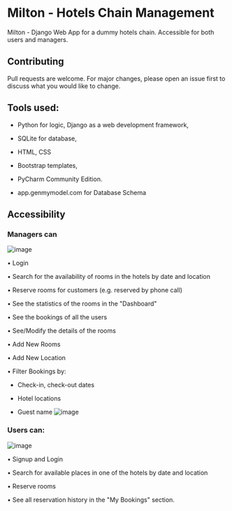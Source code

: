 # Milton - Hotels Chain Management

Milton - Django Web App for a dummy hotels chain. Accessible for both users and managers.


## Contributing
Pull requests are welcome. For major changes, please open an issue first to discuss what you would like to change.

## Tools used:

- Python for logic, Django as a web development framework,

- SQLite for database,

- HTML, CSS

- Bootstrap templates,

- PyCharm Community Edition.

- app.genmymodel.com for Database Schema



## Accessibility
### Managers can
![image](https://user-images.githubusercontent.com/64093617/110940661-8a337480-8337-11eb-9930-7f1c57de4be5.png)


• Login

• Search for the availability of rooms in the hotels by date and location

• Reserve rooms for customers (e.g. reserved by phone call)

• See the statistics of the rooms in the "Dashboard"

• See the bookings of all the users

• See/Modify the details of the rooms

• Add New Rooms

• Add New Location

• Filter Bookings by:

- Check-in, check-out dates

- Hotel locations

- Guest name
![image](https://user-images.githubusercontent.com/64093617/110940716-9ddedb00-8337-11eb-9afd-7af8288dfca6.png)



### Users can:

![image](https://user-images.githubusercontent.com/64093617/110940775-b5b65f00-8337-11eb-8733-fe43d0fe8c2a.png)

• Signup and Login

• Search for available places in one of the hotels by date and location

• Reserve rooms

• See all reservation history in the "My Bookings" section.
